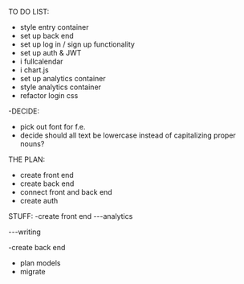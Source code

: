 TO DO LIST:

- style entry container
- set up back end
- set up log in / sign up functionality
- set up auth & JWT
- i fullcalendar
- i chart.js
- set up analytics container
- style analytics container
- refactor login css

-DECIDE:
- pick out font for f.e.
- decide should all text be lowercase instead of capitalizing proper nouns?




THE PLAN:
- create front end
- create back end
- connect front and back end
- create auth

STUFF:
-create front end
---analytics

---writing


-create back end
+ plan models
+ migrate

